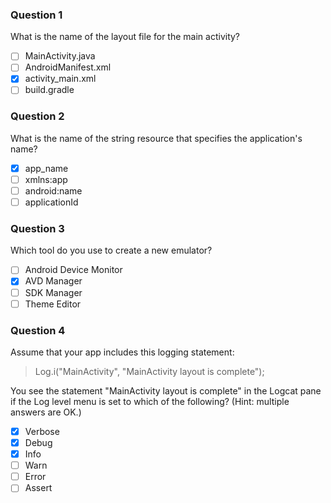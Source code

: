 ### Question 1

What is the name of the layout file for the main activity?

- [ ] MainActivity.java
- [ ] AndroidManifest.xml
- [x] activity_main.xml
- [ ] build.gradle

### Question 2

What is the name of the string resource that specifies the application's name?

- [x] app_name
- [ ] xmlns:app
- [ ] android:name
- [ ] applicationId

### Question 3

Which tool do you use to create a new emulator?

- [ ] Android Device Monitor
- [x] AVD Manager
- [ ] SDK Manager
- [ ] Theme Editor

### Question 4

Assume that your app includes this logging statement:

> Log.i("MainActivity", "MainActivity layout is complete");

You see the statement "MainActivity layout is complete" in the Logcat pane if the Log level menu is set to which of the following? (Hint: multiple answers are OK.)

- [x] Verbose
- [x] Debug
- [x] Info
- [ ] Warn
- [ ] Error
- [ ] Assert
